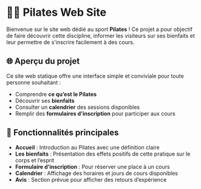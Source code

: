 # 🧘‍♀️ Pilates Web Site

Bienvenue sur le site web dédié au sport **Pilates** ! Ce projet a pour objectif de faire découvrir cette discipline, informer les visiteurs sur ses bienfaits et leur permettre de s'inscrire facilement à des cours.

## 🌐 Aperçu du projet

Ce site web statique offre une interface simple et conviviale pour toute personne souhaitant :

- Comprendre **ce qu’est le Pilates**
- Découvrir ses **bienfaits**
- Consulter un **calendrier** des sessions disponibles
- Remplir des **formulaires d'inscription** pour participer aux cours

## 📁 Fonctionnalités principales

- **Accueil** : Introduction au Pilates avec une définition claire
- **Les bienfaits** : Présentation des effets positifs de cette pratique sur le corps et l’esprit
- **Formulaire d’inscription** : Pour réserver une place à un cours
- **Calendrier** : Affichage des horaires et jours de cours disponibles
- **Avis** : Section prévue pour afficher des retours d’expérience
